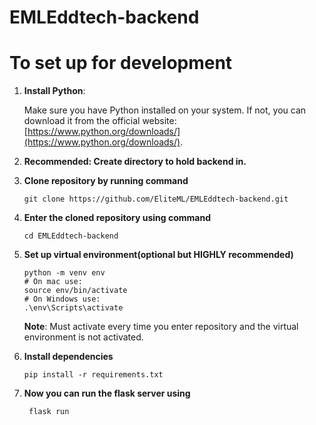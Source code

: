 # EMLEddtech-backend

# To set up for development

1.  **Install Python**:
    
    Make sure you have Python installed on your system. If not, you can download it from the official website: [https://www.python.org/downloads/](https://www.python.org/downloads/).
2. **Recommended: Create directory to hold backend in.**
3. **Clone repository by running command**
	```
	git clone https://github.com/EliteML/EMLEddtech-backend.git
	```
4.  **Enter the cloned repository using command**
	```
	cd EMLEddtech-backend
	```
5.  **Set up virtual environment(optional but HIGHLY recommended)**
	```
	python -m venv env
	# On mac use: 
	source env/bin/activate  
	# On Windows use: 
	.\env\Scripts\activate
	```
	**Note**: Must activate every time you enter repository and the virtual environment is not activated.
6. **Install dependencies**
	```
	pip install -r requirements.txt
	```
7. **Now you can run the flask server using**
	```
	 flask run
	```